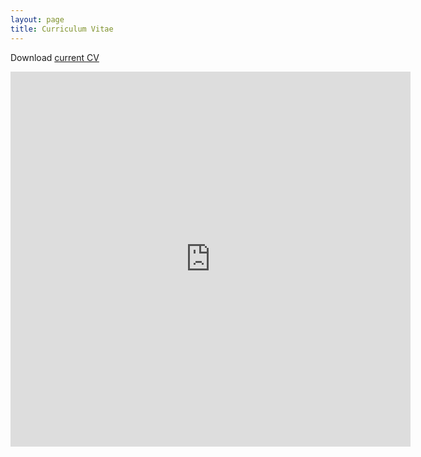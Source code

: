 ```yaml
---
layout: page
title: Curriculum Vitae
---
```

Download [current CV](https://www.dropbox.com/s/09b479jpab6ozks/cv.pdf?dl=1)

<iframe width="640" height="600" frameborder="0" src="https://www.dropbox.com/s/09b479jpab6ozks/cv.pdf?raw=1"></iframe>



